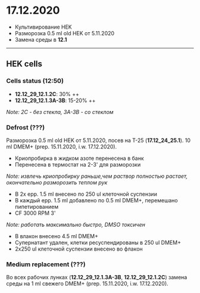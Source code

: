 17.12.2020
==========

- Культивирование HEK
- Разморозка 0.5 ml old HEK от 5.11.2020
- Замена среды в **12.1**

---

## HEK cells
### Cells status (12:50)
- **12.12_29_12.1.2C**: 30% ++
- **12.12_29_12.1.3A-3B**: 15-20% ++

*Note: 2C - без стекла, 3A-3B - со стеклом*

### Defrost (???)
Разморозка 0.5 ml old HEK от 5.11.2020, посев на T-25 (**17.12_24_25.1**).
10 ml DMEM+ (prep. 15.11.2020, i.w. 17.12.2020).

- Криопробирка в жидком азоте перенесена в банк
- Перенесена в термостат на 2-3' для разморозки

*Note: извлечь криопробирку раньше,чем раствор полностью растает, окончательно разморозить теплом рук*

- В 2x epp. 1.5 ml внесено по 250 ul клеточной суспензии
- В каждый epp. 1.5 ml добавлено по 0.5 ml DMEM+, перемешано пипетированием
- CF 3000 RPM 3'

*Note: работать максимально быстро, DMSO токсичен*

- В влакон внесено 4.5 ml DMEM+
- Супернатант удален, клетки ресуспендированы в 250 ul DMEM+
- 2x250 ul клеточной суспензии внесено во флакон

### Medium replacement (???)
Во всех рабочих лунках (**12.12_29_12.1.3A-3B**, **12.12_29_12.1.2C**) замена среды на 1 ml свежего DMEM+ (prep. 15.11.2020, i.w. 17.12.2020).
